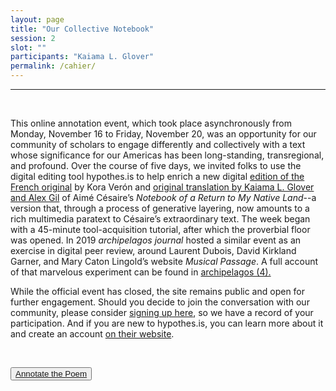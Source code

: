 ```yaml
---
layout: page
title: "Our Collective Notebook"
session: 2
slot: ""
participants: "Kaiama L. Glover"
permalink: /cahier/
---
```


---

<br>

This online annotation event, which took place asynchronously from Monday, November 16 to Friday, November 20, was an opportunity for our community of scholars to engage differently and collectively with a text whose significance for our Americas has been long-standing, transregional, and profound. Over the course of five days, we invited folks to use the digital editing tool hypothes.is to help enrich a new digital <a href="https://via.hypothes.is/https://cahier1939ms.github.io/texts/simple/">edition of the French original</a> by Kora Verón and <a href="https://via.hypothes.is/https://cahier1939ms.github.io/texts/translation/">original translation by Kaiama L. Glover and Alex Gil</a> of Aimé Césaire’s <em>Notebook of a Return to My Native Land</em>--a version that, through a process of generative layering, now amounts to a rich multimedia paratext to Césaire’s extraordinary text. The week began with a 45-minute tool-acquisition tutorial, after which the proverbial floor was opened. In 2019 <em>archipelagos journal</em> hosted a similar event as an exercise in digital peer review, around Laurent Dubois, David Kirkland Garner, and Mary Caton Lingold’s website <em>Musical Passage</em>. A full account of that marvelous experiment can be found in <a href="http://archipelagosjournal.org/issue03/dubois-garner-lingold.html">archipelagos (4).</a>

While the official event has closed, the site remains public and open for further engagement. Should you decide to join the conversation with our community, please consider <a href="https://docs.google.com/forms/d/1Z1tO3pNofYQuQGG_rDb2Q962pxBjRA004XRB60pgU-c/edit">signing up here</a>, so we have a record of your participation. And if you are new to hypothes.is, you can learn more about it and create an account [on their website](https://web.hypothes.is/).

<br>
<p class="aligncenter"><button><a href="https://via.hypothes.is/https://cahier1939ms.github.io/texts/translation/" target="_blank">Annotate the Poem</a></button></p>
<br>
